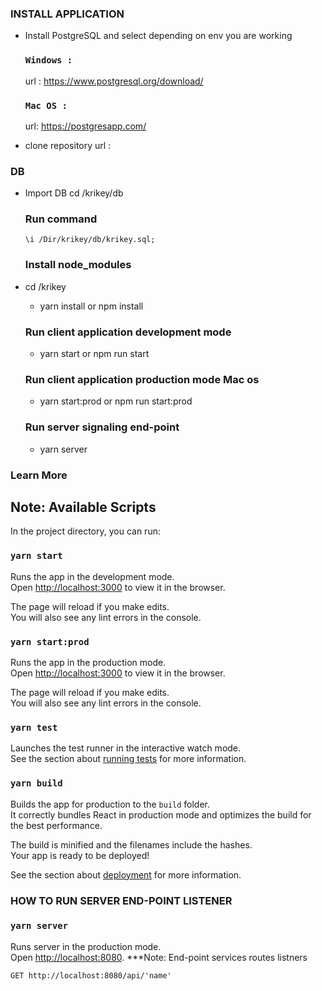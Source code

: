 ### INSTALL APPLICATION
 - Install PostgreSQL and select depending on env you are working
    
    ### `Windows :`
    url : https://www.postgresql.org/download/
    
    ### `Mac OS :`
    url: https://postgresapp.com/


 - clone repository
    url :

  ### DB
  - Import DB
    cd /krikey/db
    ### Run command
        \i /Dir/krikey/db/krikey.sql;   

    ### Install node_modules
 - cd /krikey
    - yarn install or npm install

   ### Run client application development mode
    - yarn start  or npm run start  
   ### Run client application production mode Mac os
    - yarn start:prod or npm run start:prod
   ### Run server signaling end-point 
    - yarn server



### Learn More 

## Note: Available Scripts

In the project directory, you can run:

### `yarn start`

Runs the app in the development mode.<br />
Open [http://localhost:3000](http://localhost:3000) to view it in the browser.

The page will reload if you make edits.<br />
You will also see any lint errors in the console.

### `yarn start:prod`

Runs the app in the production mode.<br />
Open [http://localhost:3000](http://localhost:3000) to view it in the browser.

The page will reload if you make edits.<br />
You will also see any lint errors in the console.

### `yarn test`

Launches the test runner in the interactive watch mode.<br />
See the section about [running tests](https://facebook.github.io/create-react-app/docs/running-tests) for more information.

### `yarn build`

Builds the app for production to the `build` folder.<br />
It correctly bundles React in production mode and optimizes the build for the best performance.

The build is minified and the filenames include the hashes.<br />
Your app is ready to be deployed!

See the section about [deployment](https://facebook.github.io/create-react-app/docs/deployment) for more information.

### HOW TO RUN SERVER END-POINT LISTENER 

### `yarn server`
Runs server in the production mode.<br />
Open [http://localhost:8080](http://localhost:8080).
***Note:
    End-point services routes listners

    GET http://localhost:8080/api/'name'







